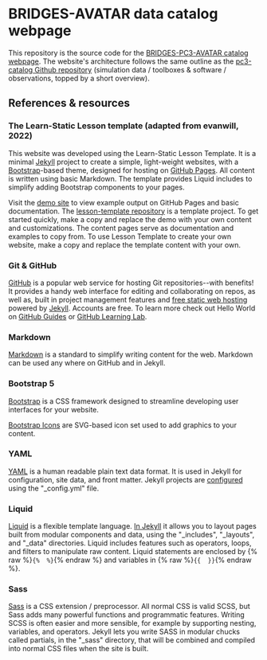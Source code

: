 # BRIDGES-AVATAR data catalog webpage

This repository is the source code for the [BRIDGES-PC3-AVATAR catalog webpage](https://bridges-avatar.github.io/pc3-catalog-webpage/). 
The website's architecture follows the same outline as the [pc3-catalog Github repository](https://github.com/bridges-avatar/pc3-catalog/) (simulation data / toolboxes & software / observations, topped by a short overview).

## References & resources

### The Learn-Static Lesson template (adapted from evanwill, 2022)

This website was developed using the Learn-Static Lesson Template. It is a minimal [Jekyll](https://jekyllrb.com/) project to create a simple, light-weight websites, with a [Bootstrap](https://getbootstrap.com/)-based theme, designed for hosting on [GitHub Pages](https://pages.github.com/).
All content is written using basic Markdown. The template provides Liquid includes to simplify adding Bootstrap components to your pages.

Visit the [demo site](https://learn-static.github.io/lesson-template/) to view example output on GitHub Pages and basic documentation.
The [lesson-template repository](https://github.com/learn-static/lesson-template) is a template project. To get started quickly, make a copy and replace the demo with your own content and customizations. 
The content pages serve as documentation and examples to copy from. To use Lesson Template to create your own website, make a copy and replace the template content with your own.

### Git & GitHub

[GitHub](https://github.com/) is a popular web service for hosting Git repositories--with benefits!
It provides a handy web interface for editing and collaborating on repos, as well as, built in project management features and [free static web hosting](https://pages.github.com/) powered by [Jekyll](https://jekyllrb.com/).
Accounts are free.
To learn more check out Hello World on [GitHub Guides](https://guides.github.com/) or [GitHub Learning Lab](https://lab.github.com/).

### Markdown

[Markdown](https://daringfireball.net/projects/markdown/) is a standard to simplify writing content for the web. 
Markdown can be used any where on GitHub and in Jekyll.

### Bootstrap 5

[Bootstrap](https://getbootstrap.com/) is a CSS framework designed to streamline developing user interfaces for your website.

[Bootstrap Icons](https://icons.getbootstrap.com/) are SVG-based icon set used to add graphics to your content.

### YAML

[YAML](http://www.yaml.org/) is a human readable plain text data format.
It is used in Jekyll for configuration, site data, and front matter.
Jekyll projects are [configured](https://jekyllrb.com/docs/configuration/) using the "_config.yml" file.

### Liquid

[Liquid](http://shopify.github.io/liquid/) is a flexible template language.
[In Jekyll](https://jekyllrb.com/docs/liquid/) it allows you to layout pages built from modular components and data, using the "_includes", "_layouts", and "_data" directories.
Liquid includes features such as operators, loops, and filters to manipulate raw content. 
Liquid statements are enclosed by {% raw %}`{%  %}`{% endraw %} and variables in {% raw %}`{{  }}`{% endraw %}.

### Sass  

[Sass](http://sass-lang.com/) is a CSS extension / preprocessor. 
All normal CSS is valid SCSS, but Sass adds many powerful functions and programmatic features. 
Writing SCSS is often easier and more sensible, for example by supporting nesting, variables, and operators. 
Jekyll lets you write SASS in modular chucks called partials, in the "_sass" directory, that will be combined and compiled into normal CSS files when the site is built.
